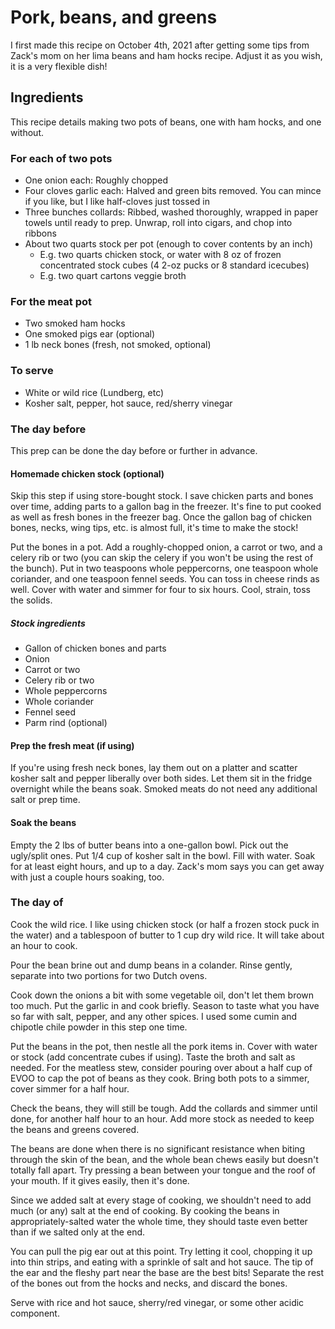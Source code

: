 # Pork, beans, and greens

I first made this recipe on October 4th, 2021 after getting some tips from Zack's mom on her lima beans and ham hocks recipe. Adjust it as you wish, it is a very flexible dish!

## Ingredients

This recipe details making two pots of beans, one with ham hocks, and one without.

### For each of two pots

- One onion each: Roughly chopped
- Four cloves garlic each: Halved and green bits removed. You can mince if you like, but I like half-cloves just tossed in
- Three bunches collards: Ribbed, washed thoroughly, wrapped in paper towels until ready to prep. Unwrap, roll into cigars, and chop into ribbons
- About two quarts stock per pot (enough to cover contents by an inch)
  - E.g. two quarts chicken stock, or water with 8 oz of frozen concentrated stock cubes (4 2-oz pucks or 8 standard icecubes)
  - E.g. two quart cartons veggie broth

### For the meat pot

- Two smoked ham hocks
- One smoked pigs ear (optional)
- 1 lb neck bones (fresh, not smoked, optional)

### To serve

- White or wild rice (Lundberg, etc)
- Kosher salt, pepper, hot sauce, red/sherry vinegar

### The day before

This prep can be done the day before or further in advance.

#### Homemade chicken stock (optional)

Skip this step if using store-bought stock. I save chicken parts and bones over time, adding parts to a gallon bag in the freezer. It's fine to put cooked as well as fresh bones in the freezer bag. Once the gallon bag of chicken bones, necks, wing tips, etc. is almost full, it's time to make the stock!

Put the bones in a pot. Add a roughly-chopped onion, a carrot or two, and a celery rib or two (you can skip the celery if you won't be using the rest of the bunch). Put in two teaspoons whole peppercorns, one teaspoon whole coriander, and one teaspoon fennel seeds. You can toss in cheese rinds as well. Cover with water and simmer for four to six hours. Cool, strain, toss the solids.

##### Stock ingredients

- Gallon of chicken bones and parts
- Onion
- Carrot or two
- Celery rib or two
- Whole peppercorns
- Whole coriander
- Fennel seed
- Parm rind (optional)

#### Prep the fresh meat (if using)

If you're using fresh neck bones, lay them out on a platter and scatter kosher salt and pepper liberally over both sides. Let them sit in the fridge overnight while the beans soak. Smoked meats do not need any additional salt or prep time.

#### Soak the beans

Empty the 2 lbs of butter beans into a one-gallon bowl. Pick out the ugly/split ones. Put 1/4 cup of kosher salt in the bowl. Fill with water. Soak for at least eight hours, and up to a day. Zack's mom says you can get away with just a couple hours soaking, too.

### The day of

Cook the wild rice. I like using chicken stock (or half a frozen stock puck in the water) and a tablespoon of butter to 1 cup dry wild rice. It will take about an hour to cook.

Pour the bean brine out and dump beans in a colander. Rinse gently, separate into two portions for two Dutch ovens.

Cook down the onions a bit with some vegetable oil, don't let them brown too much. Put the garlic in and cook briefly. Season to taste what you have so far with salt, pepper, and any other spices. I used some cumin and chipotle chile powder in this step one time.

Put the beans in the pot, then nestle all the pork items in. Cover with water or stock (add concentrate cubes if using). Taste the broth and salt as needed. For the meatless stew, consider pouring over about a half cup of EVOO to cap the pot of beans as they cook. Bring both pots to a simmer, cover simmer for a half hour.

Check the beans, they will still be tough. Add the collards and simmer until done, for another half hour to an hour. Add more stock as needed to keep the beans and greens covered.

The beans are done when there is no significant resistance when biting through the skin of the bean, and the whole bean chews easily but doesn't totally fall apart. Try pressing a bean between your tongue and the roof of your mouth. If it gives easily, then it's done.

Since we added salt at every stage of cooking, we shouldn't need to add much (or any) salt at the end of cooking. By cooking the beans in appropriately-salted water the whole time, they should taste even better than if we salted only at the end.

You can pull the pig ear out at this point. Try letting it cool, chopping it up into thin strips, and eating with a sprinkle of salt and hot sauce. The tip of the ear and the fleshy part near the base are the best bits! Separate the rest of the bones out from the hocks and necks, and discard the bones.

Serve with rice and hot sauce, sherry/red vinegar, or some other acidic component.
